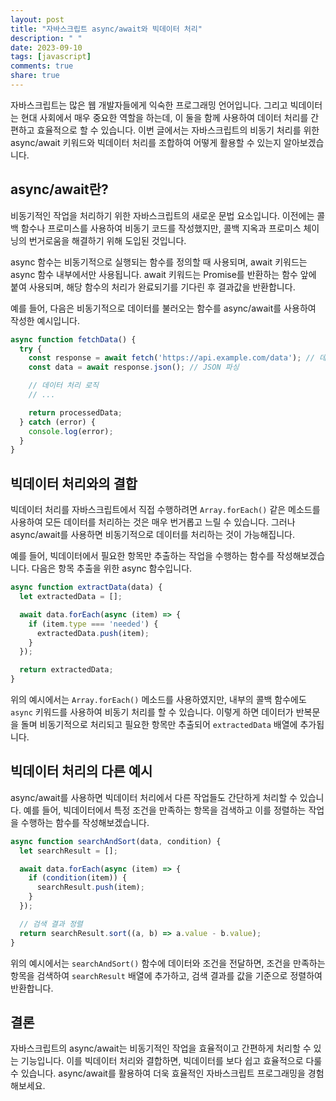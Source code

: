 ```yaml
---
layout: post
title: "자바스크립트 async/await와 빅데이터 처리"
description: " "
date: 2023-09-10
tags: [javascript]
comments: true
share: true
---
```


자바스크립트는 많은 웹 개발자들에게 익숙한 프로그래밍 언어입니다. 그리고 빅데이터는 현대 사회에서 매우 중요한 역할을 하는데, 이 둘을 함께 사용하여 데이터 처리를 간편하고 효율적으로 할 수 있습니다. 이번 글에서는 자바스크립트의 비동기 처리를 위한 async/await 키워드와 빅데이터 처리를 조합하여 어떻게 활용할 수 있는지 알아보겠습니다.

## async/await란?

비동기적인 작업을 처리하기 위한 자바스크립트의 새로운 문법 요소입니다. 이전에는 콜백 함수나 프로미스를 사용하여 비동기 코드를 작성했지만, 콜백 지옥과 프로미스 체이닝의 번거로움을 해결하기 위해 도입된 것입니다.

async 함수는 비동기적으로 실행되는 함수를 정의할 때 사용되며, await 키워드는 async 함수 내부에서만 사용됩니다. await 키워드는 Promise를 반환하는 함수 앞에 붙여 사용되며, 해당 함수의 처리가 완료되기를 기다린 후 결과값을 반환합니다.

예를 들어, 다음은 비동기적으로 데이터를 불러오는 함수를 async/await를 사용하여 작성한 예시입니다.

```javascript
async function fetchData() {
  try {
    const response = await fetch('https://api.example.com/data'); // 데이터 불러오기
    const data = await response.json(); // JSON 파싱

    // 데이터 처리 로직
    // ...

    return processedData;
  } catch (error) {
    console.log(error);
  }
}
```

## 빅데이터 처리와의 결합

빅데이터 처리를 자바스크립트에서 직접 수행하려면 `Array.forEach()` 같은 메소드를 사용하여 모든 데이터를 처리하는 것은 매우 번거롭고 느릴 수 있습니다. 그러나 async/await를 사용하면 비동기적으로 데이터를 처리하는 것이 가능해집니다.

예를 들어, 빅데이터에서 필요한 항목만 추출하는 작업을 수행하는 함수를 작성해보겠습니다. 다음은 항목 추출을 위한 async 함수입니다.

```javascript
async function extractData(data) {
  let extractedData = [];

  await data.forEach(async (item) => {
    if (item.type === 'needed') {
      extractedData.push(item);
    }
  });

  return extractedData;
}
```

위의 예시에서는 `Array.forEach()` 메소드를 사용하였지만, 내부의 콜백 함수에도 `async` 키워드를 사용하여 비동기 처리를 할 수 있습니다. 이렇게 하면 데이터가 반복문을 돌며 비동기적으로 처리되고 필요한 항목만 추출되어 `extractedData` 배열에 추가됩니다.

## 빅데이터 처리의 다른 예시

async/await를 사용하면 빅데이터 처리에서 다른 작업들도 간단하게 처리할 수 있습니다. 예를 들어, 빅데이터에서 특정 조건을 만족하는 항목을 검색하고 이를 정렬하는 작업을 수행하는 함수를 작성해보겠습니다.

```javascript
async function searchAndSort(data, condition) {
  let searchResult = [];

  await data.forEach(async (item) => {
    if (condition(item)) {
      searchResult.push(item);
    }
  });

  // 검색 결과 정렬
  return searchResult.sort((a, b) => a.value - b.value);
}
```

위의 예시에서는 `searchAndSort()` 함수에 데이터와 조건을 전달하면, 조건을 만족하는 항목을 검색하여 `searchResult` 배열에 추가하고, 검색 결과를 값을 기준으로 정렬하여 반환합니다.

## 결론

자바스크립트의 async/await는 비동기적인 작업을 효율적이고 간편하게 처리할 수 있는 기능입니다. 이를 빅데이터 처리와 결합하면, 빅데이터를 보다 쉽고 효율적으로 다룰 수 있습니다. async/await를 활용하여 더욱 효율적인 자바스크립트 프로그래밍을 경험해보세요.